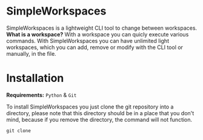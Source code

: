 # SimpleWorkspaces

SimpleWorkspaces is a lightweight CLI tool to change between workspaces. **What is a workspace?** With a workspace you can quicly execute various commands. With SimpleWorkspaces you can have unlimited light workspaces, which you can add, remove or modify with the CLI tool or manually, in the file.

# Installation

**Requirements:** `Python` & `Git`

To install SimpleWorkspaces you just clone the git repository into a directory, please note that this directory should be in a place that you don't mind, because if you remove the directory, the command will not function.

```
git clone 
```

